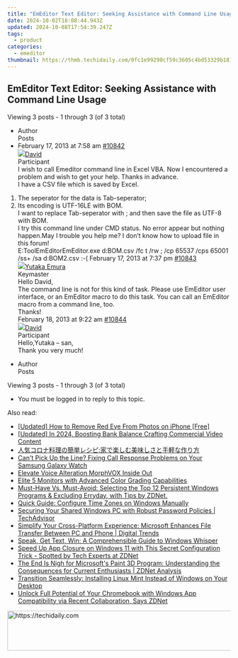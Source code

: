 ```yaml
---
title: "EmEditor Text Editor: Seeking Assistance with Command Line Usage"
date: 2024-10-02T18:08:44.943Z
updated: 2024-10-08T17:54:39.247Z
tags:
  - product
categories:
  - emeditor
thumbnail: https://thmb.techidaily.com/0fc1e99290cf59c3605c4bd53329b181e70c2492cf43dd61e625fadd84b42143.jpg
---
```


## EmEditor Text Editor: Seeking Assistance with Command Line Usage

Viewing 3 posts - 1 through 3 (of 3 total)

* Author  
Posts
* February 17, 2013 at 7:58 am [#10842](https://tools.techidaily.com/emeditor/products/)  
[![](https://secure.gravatar.com/avatar/38351ff4e4e609e986bb497ee5b24b3a?s=80&d=identicon&r=g)David](https://www.emeditor.com/forums/users/David/ "View David's profile")  
Participant  
I wish to call Emeditor command line in Excel VBA. Now I encountered a problem and wish to get your help. Thanks in advance.  
 I have a CSV file which is saved by Excel.  
 1) The seperator for the data is Tab-seperator;  
 2) Its encoding is UTF-16LE with BOM.  
 I want to replace Tab-seperator with ; and then save the file as UTF-8 with BOM.  
 I try this command line under CMD status. No error appear but nothing happen.May I trouble you help me? I don’t know how to upload file in this forum!  
 E:ToolEmEditorEmEditor.exe d:BOM.csv /fc t /rw ; /cp 65537 /cps 65001 /ss+ /sa d:BOM2.csv :-(
February 17, 2013 at 7:37 pm [#10843](https://tools.techidaily.com/emeditor/products/)  
[![](https://secure.gravatar.com/avatar/a0a6377144ed3636f985d87303f65ed2?s=80&d=identicon&r=g)Yutaka Emura](https://www.emeditor.com/forums/users/yemura/ "View Yutaka Emura's profile")  
Keymaster  
Hello David,  
 The command line is not for this kind of task. Please use EmEditor user interface, or an EmEditor macro to do this task. You can call an EmEditor macro from a command line, too.  
 Thanks!  
February 18, 2013 at 9:22 am [#10844](https://tools.techidaily.com/emeditor/products/)  
[![](https://secure.gravatar.com/avatar/38351ff4e4e609e986bb497ee5b24b3a?s=80&d=identicon&r=g)David](https://www.emeditor.com/forums/users/David/ "View David's profile")  
Participant  
Hello,Yutaka – san,  
 Thank you very much!
* Author  
Posts

Viewing 3 posts - 1 through 3 (of 3 total)

* You must be logged in to reply to this topic.

<ins class="adsbygoogle"
     style="display:block"
     data-ad-format="autorelaxed"
     data-ad-client="ca-pub-7571918770474297"
     data-ad-slot="1223367746"></ins>

<ins class="adsbygoogle"
     style="display:block"
     data-ad-client="ca-pub-7571918770474297"
     data-ad-slot="8358498916"
     data-ad-format="auto"
     data-full-width-responsive="true"></ins>

<span class="atpl-alsoreadstyle">Also read:</span>
<div><ul>
<li><a href="https://some-techniques.techidaily.com/updated-how-to-remove-red-eye-from-photos-on-iphone-free/"><u>[Updated] How to Remove Red Eye From Photos on iPhone [Free]</u></a></li>
<li><a href="https://facebook-record-videos.techidaily.com/updated-in-2024-boosting-bank-balance-crafting-commercial-video-content/"><u>[Updated] In 2024, Boosting Bank Balance Crafting Commercial Video Content</u></a></li>
<li><a href="https://solve-news.techidaily.com/ius6uuawlplusocsplusodreodiuawmeeqhuobruewoewnmoodrooctplusodldrlrrbjgafmpb3jgzfjgodnvo7lkbpjgzfjgzxjgajmiyvou73jgarkvzzjgormlrki/"><u>人気コロナ料理の簡単レシピ:家で楽しむ美味しさと手軽な作り方</u></a></li>
<li><a href="https://techtrends.techidaily.com/cant-pick-up-the-line-fixing-call-response-problems-on-your-samsung-galaxy-watch/"><u>Can't Pick Up the Line? Fixing Call Response Problems on Your Samsung Galaxy Watch</u></a></li>
<li><a href="https://extra-lessons.techidaily.com/elevate-voice-alteration-morphvox-inside-out/"><u>Elevate Voice Alteration MorphVOX Inside Out</u></a></li>
<li><a href="https://extra-lessons.techidaily.com/elite-5-monitors-with-advanced-color-grading-capabilities/"><u>Elite 5 Monitors with Advanced Color Grading Capabilities</u></a></li>
<li><a href="https://win-reviews.techidaily.com/must-have-vs-must-avoid-selecting-the-top-12-persistent-windows-programs-and-excluding-erryday-with-tips-by-zdnet/"><u>Must-Have Vs. Must-Avoid: Selecting the Top 12 Persistent Windows Programs & Excluding Erryday, with Tips by ZDNet.</u></a></li>
<li><a href="https://windows11.techidaily.com/quick-guide-configure-time-zones-on-windows-manually/"><u>Quick Guide: Configure Time Zones on Windows Manually</u></a></li>
<li><a href="https://win-reviews.techidaily.com/securing-your-shared-windows-pc-with-robust-password-policies-techadvisor/"><u>Securing Your Shared Windows PC with Robust Password Policies | TechAdvisor</u></a></li>
<li><a href="https://win-reviews.techidaily.com/simplify-your-cross-platform-experience-microsoft-enhances-file-transfer-between-pc-and-phone-digital-trends/"><u>Simplify Your Cross-Platform Experience: Microsoft Enhances File Transfer Between PC and Phone | Digital Trends</u></a></li>
<li><a href="https://win11.techidaily.com/speak-get-text-win-a-comprehensible-guide-to-windows-whisper/"><u>Speak, Get Text, Win: A Comprehensible Guide to Windows Whisper</u></a></li>
<li><a href="https://win-reviews.techidaily.com/speed-up-app-closure-on-windows-11-with-this-secret-configuration-trick-spotted-by-tech-experts-at-zdnet/"><u>Speed Up App Closure on Windows 11 with This Secret Configuration Trick - Spotted by Tech Experts at ZDNet</u></a></li>
<li><a href="https://win-reviews.techidaily.com/the-end-is-nigh-for-microsofts-paint-3d-program-understanding-the-consequences-for-current-enthusiasts-zdnet-analysis/"><u>The End Is Nigh for Microsoft's Paint 3D Program: Understanding the Consequences for Current Enthusiasts | ZDNet Analysis</u></a></li>
<li><a href="https://win-reviews.techidaily.com/transition-seamlessly-installing-linux-mint-instead-of-windows-on-your-desktop/"><u>Transition Seamlessly: Installing Linux Mint Instead of Windows on Your Desktop</u></a></li>
<li><a href="https://win-reviews.techidaily.com/unlock-full-potential-of-your-chromebook-with-windows-app-compatibility-via-recent-collaboration-says-zdnet/"><u>Unlock Full Potential of Your Chromebook with Windows App Compatibility via Recent Collaboration, Says ZDNet</u></a></li>
</ul></div>

<!-- affiliate ads begin -->
<a href="https://ephamedtechinc.pxf.io/c/5597632/2137203/26400" target="_top" id="2137203">
  <img src="//a.impactradius-go.com/display-ad/26400-2137203" border="0" alt="https://techidaily.com" width="728" height="90"/>
</a>
<img height="0" width="0" src="https://ephamedtechinc.pxf.io/i/5597632/2137203/26400" style="position:absolute;visibility:hidden;" border="0" />
<!-- affiliate ads end -->

